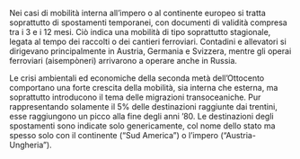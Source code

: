 Nei casi di mobilità interna all’impero o al continente europeo si tratta soprattutto di spostamenti temporanei, con documenti di validità compresa tra i 3 e i 12 mesi. Ciò indica una mobilità di tipo soprattutto stagionale, legata al tempo dei raccolti o dei cantieri ferroviari. Contadini e allevatori si dirigevano principalmente in Austria, Germania e Svizzera, mentre gli operai ferroviari (aisempòneri) arrivarono a operare anche in Russia.

Le crisi ambientali ed economiche della seconda metà dell’Ottocento comportano una forte crescita della mobilità, sia interna che esterna, ma soprattutto introducono il tema delle migrazioni transoceaniche. Pur rappresentando solamente il 5% delle destinazioni raggiunte dai trentini, esse raggiungono un picco alla fine degli anni ’80. Le destinazioni degli spostamenti sono indicate solo genericamente, col nome dello stato ma spesso solo con il continente (“Sud America”) o l’impero (“Austria-Ungheria”).

